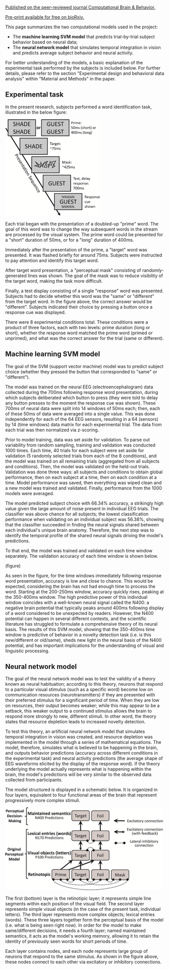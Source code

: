 [Published on the peer-reviewed journal Computational Brain & Behavior.](https://link.springer.com/article/10.1007/s42113-019-00071-w?shared-article-renderer)

[Pre-print available for free on bioRxiv.](https://www.biorxiv.org/content/10.1101/862516v1)

This page summarizes the two computational models used in the project: 
- The **machine learning SVM model** that predicts trial-by-trial subject behavior based on neural data;
- The **neural network model** that simulates temporal integration in vision and predicts average subject behavior and neural activity.

For better understanding of the models, a basic explanation of the experimental task performed by the subjects is included below. For further details, please refer to the section "Experimental design and behavioral data analysis" within "Material and Methods" in the paper.

## Experimental task

In the present research, subjects performed a word identification task, illustrated in the below figure:

<img src="https://raw.githubusercontent.com/lpljacob/word_priming/master/1_paradigm.png" width="300">

Each trial began with the presentation of a doubled-up "prime" word. The goal of this word was to change the way subsequent words in the stream are processed by the visual system. The prime word could be presented for a "short" duration of 50ms, or for a "long" duration of 400ms.

Immediately after the presentation of the prime, a "target" word was presented. It was flashed briefly for around 75ms. Subjects were instructed to pay attention and identify this target word.

After target word presentation, a "perceptual mask" consisting of randomly-generated lines was shown. The goal of the mask was to reduce visibility of the target word, making the task more difficult.

Finally, a test display consisting of a single "response" word was presented. Subjects had to decide whether this word was the "same" or "different" from the target word. In the figure above, the correct answer would be "different". Subjects indicated their choice by pressing a button once a response cue was displayed.

There were 8 experimental conditions total. These conditions were a product of three factors, each with two levels: prime duration (long or short), whether the response word matched the prime word (primed or unprimed), and what was the correct answer for the trial (same or different). 

## Machine learning SVM model

The goal of the SVM (support vector machine) model was to predict subject choice (whether they pressed the button that corresponded to "same" or "different"). 

The model was trained on the neural EEG (electroencephalogram) data collected during the 700ms following response word presentation, during which subjects deliberated which button to press (they were told to delay any button presses to the moment the response cue was shown). These 700ms of neural data were split into 14 windows of 50ms each; then, each of these 50ms of data were averaged into a single value. This was done independently for each of the 64 EEG sensors, resulting in a 64 (sensors) by 14 (time windows) data matrix for each experimental trial. The data from each trial was then normalized via z-scoring.

Prior to model training, data was set aside for validation. To parse out variability from random sampling, training and validation was conducted 1000 times. Each time, 40 trials for each subject were set aside for validation (5 randomly selected trials from each of the 8 conditions), and the model was trained on all remaining trials (aggregated from all subjects and conditions). Then, the model was validated on the held-out trials. Validation was done three ways: all subjects and conditions to obtain global performance, then on each subject at a time, then on each condition at a time. Model performance was saved, then everything was wiped clean and a new model was trained and validated. Finally, performance from the 1000 models were averaged.

The model predicted subject choice with 66.34% accuracy, a strikingly high value given the large amount of noise present in individual EEG trials. The classifier was above chance for all subjects; the lowest classification performance when validating on an individual subject was 56.38%, showing that the classifier succeeded in finding the neural signals shared between each individual's unique brain anatomy. Therefore, the next step was to identify the temporal profile of the shared neural signals driving the model's predictions.

To that end, the model was trained and validated on each time window separately. The validation accuracy of each time window is shown below.

(figure)

As seen in the figure, for the time windows immediately following response word presentation, accuracy is low and close to chance. This would be expected, considering the brain has not had enough time to process the word. Starting at the 200-250ms window, accuracy quickly rises, peaking at the 350-400ms window. The high predictive power of this individual window coincides with a well-known neural signal called the N400: a negative brain potential that typically peaks around 400ms following display of a word considered to be unexpected by readers. However, the N400 potential can happen in several different contexts, and the scientific literature has struggled to formulate a comprehensive theory of its neural basis. The results of this SVM model, showing that the 350-400ms time window is predictive of behavior in a novelty detection task (i.e. is this new/different or old/same), sheds new light in the neural basis of the N400 potential, and has important implications for the understanding of visual and linguistic processing.

## Neural network model

The goal of the neural network model was to test the validity of a theory known as neural habituation; according to this theory, neurons that respond to a particular visual stimulus (such as a specific word) become low on communication resources (neurotransmitters) if they are presented with their preferred stimulus for a significant period of time. When they are low on resources, their output becomes weaker; while this may appear to be a setback, this weaker output to a continued stimulus allows the brain to respond more strongly to new, different stimuli. In other word, the theory states that resource depletion leads to increased novelty detection.

To test this theory, an artificial neural network model that simulates temporal integration in vision was created, and resource depletion was implemented in the model through a series of mathematical equations. The model, therefore, simulates what is believed to be happening in the brain, and outputs behavior predictions (accuracy across different conditions in the experimental task) and neural activity predictions (the average shape of EEG waveforms elicited by the display of the response word). If the theory underlying the model actually represents what is happening within the brain, the model's predictions will be very similar to the observed data collected from participants.

The model structured is displayed in a schematic below. It is organized in four layers, equivalent to four functional areas of the brain that represent progressively more complex stimuli.

<img src="https://raw.githubusercontent.com/lpljacob/word_priming/master/2_nrouse.png" width="500">

The first (bottom) layer is the retinotipic layer; it represents simple line segments within each position of the visual field. The second layer represents simple visual objects (in the case of the present task, individual letters). The third layer represents more complex objects; lexical entries (words). These three layers together form the perceptual basis of the model (i.e. what is being seen right now). In order for the model to make same/different decisions, it needs a fourth layer; named maintained semantics, it acts as the model's working memory, allowing it to retain the identity of previously seen words for short periods of time.

Each layer contains nodes, and each node represents large group of neurons that respond to the same stimulus. As shown in the figure above, these nodes connect to each other via excitatory or inhibitory connections.
